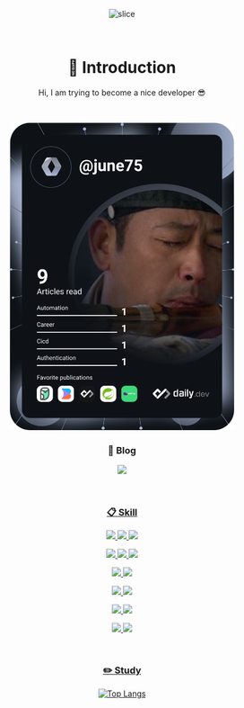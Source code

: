 <div align="center">
  
![slice](https://capsule-render.vercel.app/api?type=slice&color=auto&height=200&text=Hello&fontAlign=80&rotate=13&fontAlignY=25&desc=I'm%20june&descAlign=85&descAlignY=44&animation=twinkling)
<!-- ![header](https://capsule-render.vercel.app/api?type=slice&color=auto&section=header&text=Hi%20june!&fontSize=70&animation=fadeIn&fontAlignY=55&desc=%20&descAlignY=62&descAlign=62) -->

<br/>

🙌 Introduction
===
Hi, I am trying to become a nice developer 😎

<br/>

<a href="https://app.daily.dev/june75"><img src="https://github.com/blackjune67/blackjune67/blob/main/devcard.svg" width="400" alt="June's Dev Card"/></a>


### :blue_book: Blog
<a href="https://jjunii486.tistory.com/" target="_blank"><img src="https://img.shields.io/badge/tistory-000000?style=for-the-badge&logo=tistory&logoColor=white">

<br/>

###  :clipboard: Skill
<!-- BackEnd -->
<img src="https://img.shields.io/badge/JAVA-007396?style=for-the-badge&logo=Java&logoColor=white"> <img src="https://img.shields.io/badge/Spring-6DB33F?style=for-the-badge&logo=Spring&logoColor=white"> <img src="https://img.shields.io/badge/springboot-6DB33F?style=for-the-badge&logo=springboot&logoColor=white">

<!-- FrontEnd -->
<img src="https://img.shields.io/badge/JavaScript-F7DF1E?style=for-the-badge&logo=JavaScript&logoColor=white"> <img src="https://img.shields.io/badge/HTML5-E34F26?style=for-the-badge&logo=HTML5&logoColor=white"> <img src="https://img.shields.io/badge/CSS3-1572B6?style=for-the-badge&logo=CSS3&logoColor=white"> 

<!-- DB -->
<img src="https://img.shields.io/badge/MySQL-4479A1?style=for-the-badge&logo=MySQL&logoColor=white"> <img src="https://img.shields.io/badge/Oracle-F80000?style=for-the-badge&logo=Oracle&logoColor=white"> 

<!-- CI/CD -->
<img src="https://img.shields.io/badge/aws-232F3E?style=for-the-badge&logo=Amazon aws&logoColor=white"> <img src="https://img.shields.io/badge/Apache Kafka-231F20?style=for-the-badge&logo=ApacheKafka&logoColor=White">

<!-- IDE -->
<img src="https://img.shields.io/badge/Intellij-000000?style=for-the-badge&logo=intellijidea&logoColor=white"> <img src="https://img.shields.io/badge/VSC-007ACC?style=for-the-badge&logo=VisualStudioCode&logoColor=white">

<!-- UTILL -->
<img src="https://img.shields.io/badge/github-181717?style=for-the-badge&logo=github&logoColor=white"> <img src="https://img.shields.io/badge/Slack-4A154B?style=for-the-badge&logo=Slack&logoColor=white">

<br/>

### :pencil2: Study
[![Top Langs](https://github-readme-stats.vercel.app/api/top-langs/?username=blackjune67&layout=compact)](https://github.com/anuraghazra/github-readme-stats)
</div>

<!--
Here are some ideas to get you started:
- 🔭 I’m currently working on ...
- 🌱 I’m currently learning ...
- 👯 I’m looking to collaborate on ...
- 🤔 I’m looking for help with ...
- 💬 Ask me about ...
- 📫 How to reach me: ...
- 😄 Pronouns: ...
- ⚡ Fun fact: ...
-->

<!-- 
[![Hits](https://hits.seeyoufarm.com/api/count/incr/badge.svg?url=https%3A%2F%2Fgithub.com%2Fblackjune67&count_bg=%2379C83D&title_bg=%23555555&icon=&icon_color=%23E7E7E7&title=hits&edge_flat=false)](https://hits.seeyoufarm.com)
--> 

<!--
![Hajune github stats](https://github-readme-stats.vercel.app/api?username=blackjune67&theme=bear&show_icons=true)
-->
